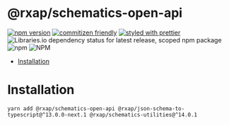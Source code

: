 @rxap/schematics-open-api
======

[![npm version](https://img.shields.io/npm/v/@rxap/schematics-open-api?style=flat-square)](https://www.npmjs.com/package/@rxap/schematics-open-api)
[![commitizen friendly](https://img.shields.io/badge/commitizen-friendly-brightgreen.svg?style=flat-square)](https://commitizen.github.io/cz-cli/)
[![styled with prettier](https://img.shields.io/badge/styled_with-prettier-ff69b4.svg?style=flat-square)](https://github.com/prettier/prettier)
![Libraries.io dependency status for latest release, scoped npm package](https://img.shields.io/librariesio/release/npm/@rxap/schematics-open-api)
![npm](https://img.shields.io/npm/dm/@rxap/schematics-open-api)
![NPM](https://img.shields.io/npm/l/@rxap/schematics-open-api)

> 

- [Installation](#installation)

# Installation

```
yarn add @rxap/schematics-open-api @rxap/json-schema-to-typescript@^13.0.0-next.1 @rxap/schematics-utilities@^14.0.1
```

